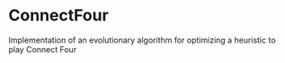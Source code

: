 # ConnectFour
Implementation of an evolutionary algorithm for optimizing a heuristic to play Connect Four
